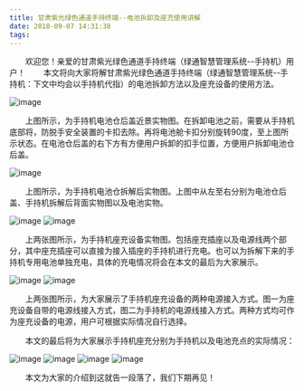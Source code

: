 ```yaml
---
title: 甘肃紫光绿色通道手持终端--电池拆卸及座充使用讲解
date: 2018-09-07 14:31:38
tags:
---
```

&emsp;&emsp;欢迎您！亲爱的甘肃紫光绿色通道手持终端（绿通智慧管理系统--手持机）用户！
&emsp;&emsp;本文将向大家将解甘肃紫光绿色通道手持终端（绿通智慧管理系统--手持机：下文中均会以手持机代指）的电池拆卸方法以及座充设备的使用方法。

![image](/pub-images/news-images/20180906/scj_hougai.jpg)

&emsp;&emsp;上图所示，为手持机电池仓后盖近景实物图。在拆卸电池之前，需要从手持机底部将，防脱手安全装置的卡扣去除。再将电池舱卡扣分别旋转90度，至上图所示状态。在电池仓后盖的右下方有方便用户拆卸的扣手位置，方便用户拆卸电池仓后盖。

![image](/pub-images/news-images/20180906/scj_chaijie.jpg)

&emsp;&emsp;上图所示，为手持机电池仓拆解后实物图。上图中从左至右分别为电池仓后盖、手持机拆解后背面实物图以及电池实物。

![image](/pub-images/news-images/20180906/scj_zc.jpg)
![image](/pub-images/news-images/20180906/scj_zcdianchi.jpg)

&emsp;&emsp;上两张图所示，为手持机座充设备实物图。包括座充插座以及电源线两个部分，其中座充插座可以直接为接入插座的手持机进行充电。也可以为拆解下来的手持机专用电池单独充电，具体的充电情况将会在本文的最后为大家展示。

![image](/pub-images/news-images/20180906/scj_cdx1.jpg)
![image](/pub-images/news-images/20180906/scj_cdx2.jpg)

&emsp;&emsp;上两张图所示，为大家展示了手持机座充设备的两种电源接入方式。图一为座充设备自带的电源线接入方式，图二为手持机的电源线接入方式。两种方式均可作为座充设备的电源，用户可根据实际情况自行选择。

&emsp;&emsp;本文的最后将为大家展示手持机座充分别为手持机以及电池充点的实际情况：

![image](/pub-images/news-images/20180906/scj_zczt.jpg)
![image](/pub-images/news-images/20180906/scj_zczt2.jpg)
![image](/pub-images/news-images/20180906/scj_zcdccd.jpg)
![image](/pub-images/news-images/20180906/scj_zcdccd2.jpg)

&emsp;&emsp;本文为大家的介绍到这就告一段落了，我们下期再见！ 
